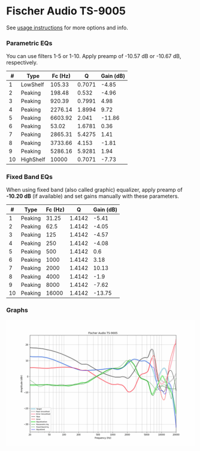 # Fischer Audio TS-9005
See [usage instructions](https://github.com/jaakkopasanen/AutoEq#usage) for more options and info.

### Parametric EQs
You can use filters 1-5 or 1-10. Apply preamp of -10.57 dB or -10.67 dB, respectively.

|   # | Type      |   Fc (Hz) |      Q |   Gain (dB) |
|-----|-----------|-----------|--------|-------------|
|   1 | LowShelf  |    105.33 | 0.7071 |       -4.85 |
|   2 | Peaking   |    198.48 | 0.532  |       -4.96 |
|   3 | Peaking   |    920.39 | 0.7991 |        4.98 |
|   4 | Peaking   |   2276.14 | 1.8994 |        9.72 |
|   5 | Peaking   |   6603.92 | 2.041  |      -11.86 |
|   6 | Peaking   |     53.02 | 1.6781 |        0.36 |
|   7 | Peaking   |   2865.31 | 5.4275 |        1.41 |
|   8 | Peaking   |   3733.66 | 4.153  |       -1.81 |
|   9 | Peaking   |   5286.16 | 5.9281 |        1.94 |
|  10 | HighShelf |  10000    | 0.7071 |       -7.73 |

### Fixed Band EQs
When using fixed band (also called graphic) equalizer, apply preamp of **-10.20 dB** (if available) and set gains manually with these parameters.

|   # | Type    |   Fc (Hz) |      Q |   Gain (dB) |
|-----|---------|-----------|--------|-------------|
|   1 | Peaking |     31.25 | 1.4142 |       -5.41 |
|   2 | Peaking |     62.5  | 1.4142 |       -4.05 |
|   3 | Peaking |    125    | 1.4142 |       -4.57 |
|   4 | Peaking |    250    | 1.4142 |       -4.08 |
|   5 | Peaking |    500    | 1.4142 |        0.6  |
|   6 | Peaking |   1000    | 1.4142 |        3.18 |
|   7 | Peaking |   2000    | 1.4142 |       10.13 |
|   8 | Peaking |   4000    | 1.4142 |       -1.9  |
|   9 | Peaking |   8000    | 1.4142 |       -7.62 |
|  10 | Peaking |  16000    | 1.4142 |      -13.75 |

### Graphs
![](./Fischer%20Audio%20TS-9005.png)

